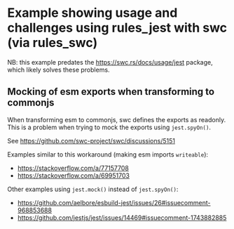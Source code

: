 # Example showing usage and challenges using rules_jest with swc (via rules_swc)

NB: this example predates the https://swc.rs/docs/usage/jest package, which likely solves these problems.

## Mocking of esm exports when transforming to commonjs

When transforming esm to commonjs, swc defines the exports as readonly.
This is a problem when trying to mock the exports using `jest.spyOn()`.

See https://github.com/swc-project/swc/discussions/5151

Examples similar to this workaround (making esm imports `writeable`):

- https://stackoverflow.com/a/77157708
- https://stackoverflow.com/a/69951703

Other examples using `jest.mock()` instead of `jest.spyOn()`:

- https://github.com/aelbore/esbuild-jest/issues/26#issuecomment-968853688
- https://github.com/jestjs/jest/issues/14469#issuecomment-1743882885
